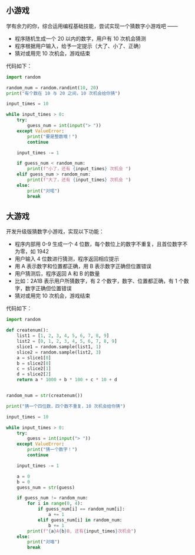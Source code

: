 ## 小游戏

学有余力的你，综合运用编程基础技能，尝试实现一个猜数字小游戏吧 ——

- 程序随机生成一个 20 以内的数字，用户有 10 次机会猜测
- 程序根据用户输入，给予一定提示（大了、小了、正确）
- 猜对或用完 10 次机会，游戏结束

代码如下：

```python
import random

random_num = random.randint(10, 20)
print("有个数在 10 与 20 之间，10 次机会给你猜")

input_times = 10

while input_times > 0:
    try:
        guess_num = int(input("> "))
    except ValueError:
        print("要是整数哦！")
        continue

    input_times -= 1

    if guess_num < random_num:
        print(f"小了，还有 {input_times} 次机会 ")
    elif guess_num > random_num:
        print(f"大了，还有 {input_times} 次机会 ")
    else:
        print("对喏")
        break
```

## 大游戏

开发升级版猜数字小游戏，实现以下功能：

- 程序内部用 0-9 生成一个 4 位数，每个数位上的数字不重复，且首位数字不为零，如 1942
- 用户输入 4 位数进行猜测，程序返回相应提示
 - 用 A 表示数字和位置都正确，用 B 表示数字正确但位置错误
 - 用户猜测后，程序返回 A 和 B 的数量
 - 比如：2A1B 表示用户所猜数字，有 2 个数字，数字、位置都正确，有 1 个数字，数字正确但位置错误
- 猜对或用完 10 次机会，游戏结束

代码如下：

```python
import random

def createnum():
    list1 = [1, 2, 3, 4, 5, 6, 7, 8, 9]
    list2 = [0, 1, 2, 3, 4, 5, 6, 7, 8, 9]
    slice1 = random.sample(list1, 1)
    slice2 = random.sample(list2, 3)
    a = slice1[0]
    b = slice2[0]
    c = slice2[1]
    d = slice2[2]
    return a * 1000 + b * 100 + c * 10 + d


random_num = str(createnum())

print("猜一个四位数，四个数不重复，10 次机会给你猜")

input_times = 10

while input_times > 0:
    try:
        guess = int(input("> "))
    except ValueError:
        print("猜一个数字！")
        continue

    input_times -= 1

    a = 0
    b = 0
    guess_num = str(guess)

    if guess_num != random_num:
        for i in range(0, 4):
            if guess_num[i] == random_num[i]:
                a += 1
            elif guess_num[i] in random_num:
                b += 1
        print(f"{a}A{b}B, 还有{input_times}次机会")
    else:
        print("对咯")
        break
```
